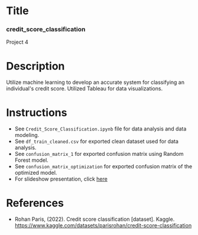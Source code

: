 # Title
### credit_score_classification
Project 4

# Description
Utilize machine learning to develop an accurate system for classifying an individual's credit score. Utilized Tableau for data visualizations.

# Instructions
- See `Credit_Score_Classification.ipynb` file for data analysis and data modeling.
- See `df_train_cleaned.csv` for exported clean dataset used for data analysis.
- See `confusion_matrix_1` for exported confusion matrix using Random Forest model.
- See `confusion_matrix_optimization` for exported confusion matrix of the optimized model.
- For slideshow presentation, click [here](https://docs.google.com/presentation/d/1ossgVoKo0HS_SjIL9Y_CG9V0t8F630mMQ4Vm52u_ejc/edit#slide=id.gdcb566e1d5_0_62)

# References
- Rohan Paris, (2022). Credit score classification [dataset]. Kaggle. https://www.kaggle.com/datasets/parisrohan/credit-score-classification